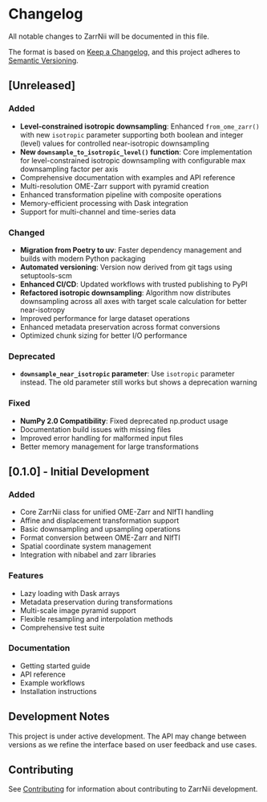 # Changelog

All notable changes to ZarrNii will be documented in this file.

The format is based on [Keep a Changelog](https://keepachangelog.com/en/1.0.0/),
and this project adheres to [Semantic Versioning](https://semver.org/spec/v2.0.0.html).

## [Unreleased]

### Added
- **Level-constrained isotropic downsampling**: Enhanced `from_ome_zarr()` with new `isotropic` parameter supporting both boolean and integer (level) values for controlled near-isotropic downsampling
- **New `downsample_to_isotropic_level()` function**: Core implementation for level-constrained isotropic downsampling with configurable max downsampling factor per axis
- Comprehensive documentation with examples and API reference
- Multi-resolution OME-Zarr support with pyramid creation
- Enhanced transformation pipeline with composite operations
- Memory-efficient processing with Dask integration
- Support for multi-channel and time-series data

### Changed
- **Migration from Poetry to uv**: Faster dependency management and builds with modern Python packaging
- **Automated versioning**: Version now derived from git tags using setuptools-scm
- **Enhanced CI/CD**: Updated workflows with trusted publishing to PyPI
- **Refactored isotropic downsampling**: Algorithm now distributes downsampling across all axes with target scale calculation for better near-isotropy
- Improved performance for large dataset operations
- Enhanced metadata preservation across format conversions
- Optimized chunk sizing for better I/O performance

### Deprecated
- **`downsample_near_isotropic` parameter**: Use `isotropic` parameter instead. The old parameter still works but shows a deprecation warning

### Fixed
- **NumPy 2.0 Compatibility**: Fixed deprecated np.product usage
- Documentation build issues with missing files
- Improved error handling for malformed input files
- Better memory management for large transformations

## [0.1.0] - Initial Development

### Added
- Core ZarrNii class for unified OME-Zarr and NIfTI handling
- Affine and displacement transformation support
- Basic downsampling and upsampling operations
- Format conversion between OME-Zarr and NIfTI
- Spatial coordinate system management
- Integration with nibabel and zarr libraries

### Features
- Lazy loading with Dask arrays
- Metadata preservation during transformations
- Multi-scale image pyramid support
- Flexible resampling and interpolation methods
- Comprehensive test suite

### Documentation
- Getting started guide
- API reference
- Example workflows
- Installation instructions

## Development Notes

This project is under active development. The API may change between versions as we refine the interface based on user feedback and use cases.

## Contributing

See [Contributing](contributing.md) for information about contributing to ZarrNii development.
